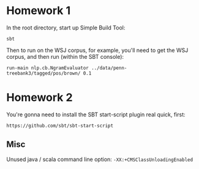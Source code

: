 # Homework 1

In the root directory, start up Simple Build Tool:

    sbt

Then to run on the WSJ corpus, for example, you'll need to get the WSJ corpus, and then run (within the SBT console):

    run-main nlp.cb.NgramEvaluator ../data/penn-treebank3/tagged/pos/brown/ 0.1

# Homework 2

You're gonna need to install the SBT start-script plugin real quick, first:

    https://github.com/sbt/sbt-start-script





## Misc

Unused java / scala command line option: `-XX:+CMSClassUnloadingEnabled`
